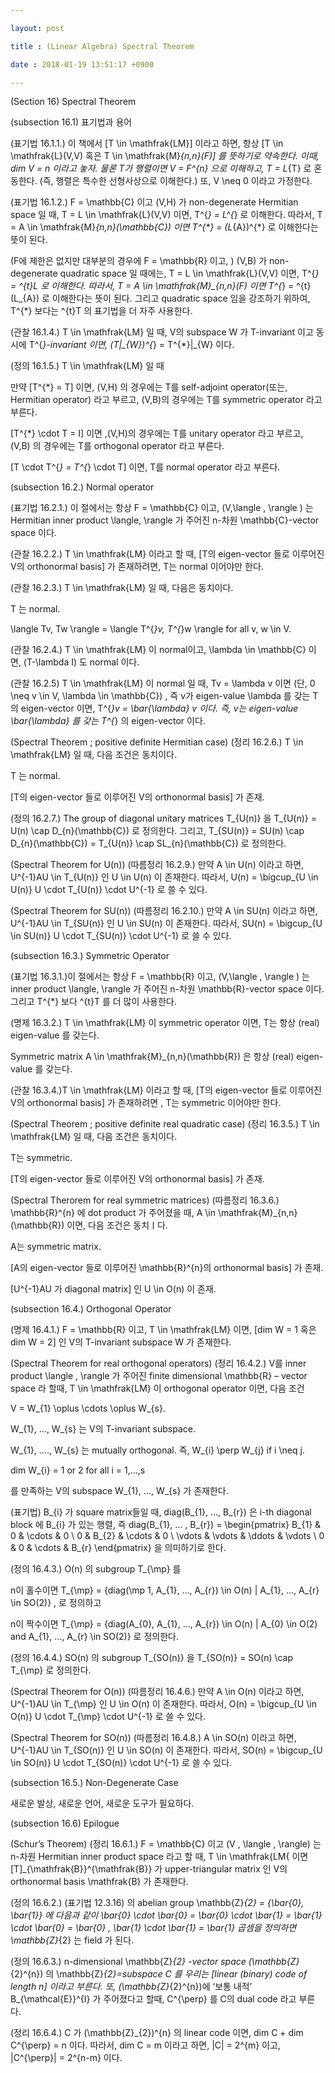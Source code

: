 ```yaml
---

layout: post

title : (Linear Algebra) Spectral Theorem

date : 2018-01-19 13:51:17 +0900

---
```


(Section 16) Spectral Theorem

(subsection 16.1) 표기법과 용어

(표기법 16.1.1.) 이 책에서 [T \in \mathfrak{LM}] 이라고 하면, 항상 [T \in \mathfrak{L}(V,V) 혹은 T \in \mathfrak{M}_{n,n}(F)] 를 뜻하기로 약속한다. 이때, dim V = n 이라고 놓자. 물론 T가 행렬이면 V = F^{n} 으로 이해하고, T = L_{T} 로 혼동한다. (즉, 행렬은 특수한 선형사상으로 이해한다.) 또, V \neq 0 이라고 가정한다.

(표기법 16.1.2.) F = \mathbb{C} 이고 (V,H) 가 non-degenerate Hermitian space 일 때, T = L \in \mathfrak{L}(V,V) 이면, T^{*} = L^{*} 로 이해한다. 따라서, T = A \in \mathfrak{M}_{n,n}(\mathbb{C}) 이면 T^{*} = (L_{A})^{*} 로 이해한다는 뜻이 된다.

(F에 제한은 없지만 대부분의 경우에 F = \mathbb{R} 이고, ) (V,B) 가 non-degenerate quadratic space 일 때에는, T = L \in \mathfrak{L}(V,V) 이면, T^{*} = ^{t}L 로 이해한다. 따라서, T = A \in \mathfrak{M}_{n,n}(F) 이면 T^{*} = ^{t}(L_{A}) 로 이해한다는 뜻이 된다. 그리고 quadratic space 임을 강조하기 위하여, T^{*} 보다는 ^{t}T 의 표기법을 더 자주 사용한다.

(관찰 16.1.4.) T \in \mathfrak{LM} 일 때, V의 subspace W 가 T-invariant 이고 동시에 T^{*}-invariant 이면, (T|_{W})^{*} = T^{*}|_{W} 이다.

(정의 16.1.5.) T \in \mathfrak{LM} 일 때

만약 [T^{*} = T] 이면, (V,H) 의 경우에는 T를 self-adjoint operator(또는, Hermitian operator) 라고 부르고, (V,B)의 경우에는 T를 symmetric operator 라고 부른다.

[T^{*} \cdot T = I] 이면 ,(V,H)의 경우에는 T를 unitary operator 라고 부르고, (V,B) 의 경우에는 T를 orthogonal operator 라고 부른다.

[T \cdot T^{*} = T^{*} \cdot T] 이면, T를 normal operator 라고 부른다.

(subsection 16.2.) Normal operator

(표기법 16.2.1.) 이 절에서는 항상 F = \mathbb{C} 이고, (V,\langle , \rangle ) 는 Hermitian inner product \langle, \rangle 가 주어진 n-차원 \mathbb{C}-vector space 이다.

(관찰 16.2.2.) T \in \mathfrak{LM} 이라고 할 때, [T의 eigen-vector 들로 이루어진 V의 orthonormal basis] 가 존재하려면, T는 normal 이어야만 한다.

(관찰 16.2.3.) T \in \mathfrak{LM} 일 때, 다음은 동치이다.

T 는 normal.

\langle Tv, Tw \rangle = \langle T^{*}v, T^{*}w \rangle for all v, w \in V.

(관찰 16.2.4.) T \in \mathfrak{LM} 이 normal이고, \lambda \in \mathbb{C} 이면, (T-\lambda I) 도 normal 이다.

(관찰 16.2.5) T \in \mathfrak{LM} 이 normal 일 때, Tv = \lambda v 이면 (단, 0 \neq v \in V, \lambda \in \mathbb{C}) , 즉 v가 eigen-value \lambda 를 갖는 T의 eigen-vector 이면, T^{*}v = \bar{\lambda} v 이다. 즉, v는 eigen-value \bar{\lambda} 를 갖는 T^{*} 의 eigen-vector 이다.

(Spectral Theorem ; positive definite Hermitian case) (정리 16.2.6.) T \in \mathfrak{LM} 일 때, 다음 조건은 동치이다.

T 는 normal.

[T의 eigen-vector 들로 이루어진 V의 orthonormal basis] 가 존재.

(정의 16.2.7.) The group of diagonal unitary matrices T_{U(n)} 을 T_{U(n)} = U(n) \cap D_{n}(\mathbb{C}) 로 정의한다. 그리고, T_{SU(n)} = SU(n) \cap D_{n}(\mathbb{C}) = T_{U(n)} \cap SL_{n}(\mathbb{C}) 로 정의한다.

(Spectral Theorem for U(n)) (따름정리 16.2.9.) 만약 A \in U(n) 이라고 하면, U^{-1}AU \in T_{U(n)} 인 U \in U(n) 이 존재한다. 따라서, U(n) = \bigcup_{U \in U(n)} U \cdot T_{U(n)} \cdot U^{-1} 로 쓸 수 있다.

(Spectral Theorem for SU(n)) (따름정리 16.2.10.) 만약 A \in SU(n) 이라고 하면, U^{-1}AU \in T_{SU(n)} 인 U \in SU(n) 이 존재한다. 따라서, SU(n) = \bigcup_{U \in SU(n)} U \cdot T_{SU(n)} \cdot U^{-1} 로 쓸 수 있다.

(subsection 16.3.) Symmetric Operator

(표기법 16.3.1.)이 절에서는 항상 F = \mathbb{R} 이고, (V,\langle , \rangle ) 는 inner product \langle, \rangle 가 주어진 n-차원 \mathbb{R}-vector space 이다. 그리고 T^{*} 보다 ^{t}T 를 더 많이 사용한다.

(명제 16.3.2.) T \in \mathfrak{LM} 이 symmetric operator 이면, T는 항상 (real) eigen-value 를 갖는다.

Symmetric matrix A \in \mathfrak{M}_{n,n}(\mathbb{R}) 은 항상 (real) eigen-value 를 갖는다.

(관찰 16.3.4.)T \in \mathfrak{LM} 이라고 할 때, [T의 eigen-vector 들로 이루어진 V의 orthonormal basis] 가 존재하려면 , T는 symmetric 이어야만 한다.

(Spectral Theorem ; positive definite real quadratic case) (정리 16.3.5.) T \in \mathfrak{LM} 일 때, 다음 조건은 동치이다.

T는 symmetric.

[T의 eigen-vector 들로 이루어진 V의 orthonormal basis] 가 존재.

(Spectral Therorem for real symmetric matrices) (따름정리 16.3.6.) \mathbb{R}^{n} 에 dot product 가 주어졌을 때, A \in \mathfrak{M}_{n,n}(\mathbb{R}) 이면, 다음 조건은 동치ㅣ다.

A는 symmetric matrix.

[A의 eigen-vector 들로 이루어진 \mathbb{R}^{n}의 orthonormal basis] 가 존재.

[U^{-1}AU 가 diagonal matrix] 인 U \in O(n) 이 존재.

(subsection 16.4.) Orthogonal Operator

(명제 16.4.1.) F = \mathbb{R} 이고, T \in \mathfrak{LM} 이면, [dim W = 1 혹은 dim W = 2] 인 V의 T-invariant subspace W 가 존재한다.

(Spectral Theorem for real orthogonal operators) (정리 16.4.2.) V를 inner product \langle , \rangle 가 주어진 finite dimensional \mathbb{R} – vector space 라 할때, T \in \mathfrak{LM} 이 orthogonal operator 이면, 다음 조건

V = W_{1} \oplus \cdots \oplus W_{s}.

W_{1}, …, W_{s} 는 V의 T-invariant subspace.

W_{1}, …., W_{s} 는 mutually orthogonal. 즉, W_{i} \perp W_{j} if i \neq j.

dim W_{i} = 1 or 2 for all i = 1,…,s 

를 만족하는 V의 subspace W_{1}, …, W_{s} 가 존재한다.

(표기법) B_{i} 가 square matrix들일 때, diag(B_{1}, …, B_{r}) 은 i-th diagonal block 에 B_{i} 가 있는 행렬, 즉 diag(B_{1}, ... , B_{r}) = \begin{pmatrix} B_{1} & 0 & \cdots & 0 \\ 0 & B_{2} & \cdots & 0 \\ \vdots & \vdots & \ddots & \vdots \\ 0 & 0 & \cdots & B_{r} \end{pmatrix} 을 의미하기로 한다.

(정의 16.4.3.) O(n) 의 subgroup T_{\mp} 를

n이 홀수이면 T_{\mp} = {diag(\mp 1, A_{1}, …, A_{r}) \in O(n) | A_{1}, …, A_{r} \in SO(2)} , 로 정의하고

n이 짝수이면 T_{\mp} = {diag(A_{0}, A_{1}, …, A_{r}) \in O(n) | A_{0} \in O(2) and A_{1}, …, A_{r} \in SO(2)} 로 정의한다.

(정의 16.4.4.) SO(n) 의 subgroup T_{SO(n)} 을 T_{SO(n)} = SO(n) \cap T_{\mp} 로 정의한다.

(Spectral Theorem for O(n)) (따름정리 16.4.6.) 만약 A \in O(n) 이라고 하면, U^{-1}AU \in T_{\mp} 인 U \in O(n) 이 존재한다. 따라서, O(n) = \bigcup_{U \in O(n)} U \cdot T_{\mp} \cdot U^{-1} 로 쓸 수 있다.

(Spectral Theorem for SO(n)) (따름정리 16.4.8.) A \in SO(n) 이라고 하면, U^{-1}AU \in T_{SO(n)} 인 U \in SO(n) 이 존재한다. 따라서, SO(n) = \bigcup_{U \in SO(n)} U \cdot T_{SO(n)} \cdot U^{-1} 로 쓸 수 있다.

(subsection 16.5.) Non-Degenerate Case

새로운 발상, 새로운 언어, 새로운 도구가 필요하다.

(subsection 16.6) Epilogue

(Schur’s Theorem) (정리 16.6.1.) F = \mathbb{C} 이고 (V , \langle , \rangle) 는 n-차원 Hermitian inner product space 라고 할 때, T \in \mathfrak{LM{ 이면 [T]_{\mathfrak{B}}^{\mathfrak{B}} 가 upper-triangular matrix 인 V의 orthonormal basis \mathfrak{B} 가 존재한다.

(정의 16.6.2.) (표기법 12.3.16) 의 abelian group \mathbb{Z}_{2} = {\bar{0}, \bar{1}} 에 다음과 같이 \bar{0} \cdot \bar{0} = \bar{0} \cdot \bar{1} = \bar{1} \cdot \bar{0} = \bar{0} , \bar{1} \cdot \bar{1} = \bar{1} 곱셈을 정의하면 \mathbb{Z}_{2} 는 field 가 된다.

(정의 16.6.3.) n-dimensional \mathbb{Z}_{2} -vector space (\mathbb{Z}_{2}^{n}) 의 \mathbb{Z}_{2}=subspace C 를 우리는 [linear (binary) code of length n] 이라고 부른다. 또, (\mathbb{Z}_{2}^{n})에 ‘보통 내적’ B_{\mathcal{E}}^{I} 가 주어졌다고 할때, C^{\perp} 를 C의 dual code 라고 부른다.

(정리 16.6.4.) C 가 (\mathbb{Z}_{2})^{n} 의 linear code 이면, dim C + dim C^{\perp} = n 이다. 따라서, dim C = m 이라고 하면, |C| = 2^{m} 이고, |C^{\perp}| = 2^{n-m} 이다.

